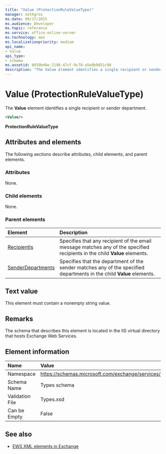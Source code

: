 ```yaml
---
title: "Value (ProtectionRuleValueType)"
manager: sethgros
ms.date: 09/17/2015
ms.audience: Developer
ms.topic: reference
ms.service: office-online-server
ms.technology: ews
ms.localizationpriority: medium
api_name:
- Value
api_type:
- schema
ms.assetid: b039bd6e-2198-47cf-9c78-a5e8b9d51c98
description: "The Value element identifies a single recipient or sender department."
---
```


# Value (ProtectionRuleValueType)

The **Value** element identifies a single recipient or sender department. 
  
```XML
<Value/>
```

**ProtectionRuleValueType**

## Attributes and elements

The following sections describe attributes, child elements, and parent elements.
  
### Attributes

None.
  
### Child elements

None.
  
### Parent elements

|**Element**|**Description**|
|:-----|:-----|
|[RecipientIs](recipientis.md) <br/> |Specifies that any recipient of the email message matches any of the specified recipients in the child **Value** elements.  <br/> |
|[SenderDepartments](senderdepartments.md) <br/> |Specifies that the department of the sender matches any of the specified departments in the child **Value** elements.  <br/> |
   
## Text value

This element must contain a nonempty string value.
  
## Remarks

The schema that describes this element is located in the IIS virtual directory that hosts Exchange Web Services.
  
## Element information

|**Name**|**Value**|
|:-----|:-----|
|Namespace  <br/> |https://schemas.microsoft.com/exchange/services/2006/types  <br/> |
|Schema Name  <br/> |Types schema  <br/> |
|Validation File  <br/> |Types.xsd  <br/> |
|Can be Empty  <br/> |False  <br/> |
   
## See also

- [EWS XML elements in Exchange](ews-xml-elements-in-exchange.md)